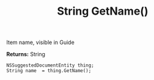 ﻿---
uid: crmscript_ref_NSSuggestedDocumentEntity_GetName
title: String GetName()
intellisense: NSSuggestedDocumentEntity.GetName
keywords: NSSuggestedDocumentEntity, GetName
so.topic: reference
---

Item name, visible in Guide

**Returns:** String


```crmscript
NSSuggestedDocumentEntity thing;
String name  = thing.GetName();
```


